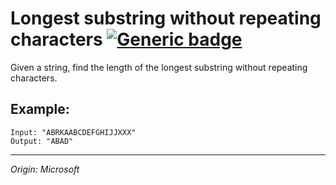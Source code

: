# Longest substring without repeating characters [![Generic badge](https://img.shields.io/badge/Status-Incomlete-red.svg)](https://shields.io/)
Given a string, find the length of the longest substring without repeating characters.

## Example:
    Input: "ABRKAABCDEFGHIJJXXX"
    Output: "ABAD"


---
_Origin: Microsoft_
